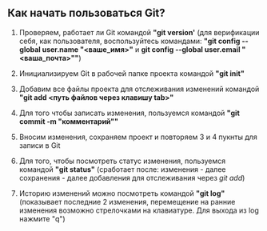 ## Как начать пользоваться Git?

1. Проверяем, работает ли Git командой **"git version'** (для верификации себя, как пользователя, воспользуйтесь командами: **"git config --global user.name "<ваше_имя>"** и **git config --global user.email "<ваша_почта>""**)

2. Инициализируем Git в рабочей папке проекта командой **"git init"**

3. Добавим все файлы проекта для отслеживания изменений командой **"git add <путь файлов через клавишу tab>"**

4. Для того чтобы записать изменения, пользуемся командой **"git commit -m "комментарий""**

5. Вносим изменения, сохраняем проект и повторяем 3 и 4 пукнты для записи в Git

6. Для того, чтобы посмотреть статус изменения, пользуемся командой **"git status"** (сработает после: изменения - далее сохранения - далее добавления для отслеживания через *git add*)

7. Историю изменений можно посмотреть командой **"git log"** (показывает последние 2 изменения, перемещение на ранние изменения возможно стрелочками на клавиатуре. Для выхода из log нажмите "q")
